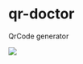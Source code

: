 # qr-doctor
QrCode generator


<img src="https://image.winudf.com/v2/image1/ZGV2X2ltYWdlXzE0NTk5MDI3XzEzOTI3OV8yMDIxMDEyNDAyMTYyMzk0Nw/screen-0.jpg?h=355&fakeurl=1&type=.jpg">
